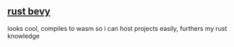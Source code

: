 ## [rust bevy](https://bevyengine.org/)

looks cool, compiles to wasm so i can host projects easily, furthers my rust knowledge

